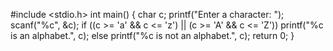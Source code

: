 #include <stdio.h> int main() { char c; printf("Enter a character: "); scanf("%c", &c); if ((c >= 'a' && c <= 'z') || (c >= 'A' && c <= 'Z')) printf("%c is an alphabet.", c); else printf("%c is not an alphabet.", c); return 0; }
